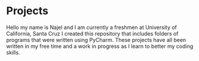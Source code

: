 # Projects
Hello my name is Najel and I am currently a freshmen at University of California, Santa Cruz
I created this repository that includes folders of programs that were written using PyCharm.
These projects have all been written in my free time and a work in progress as I learn to better my coding skills.
